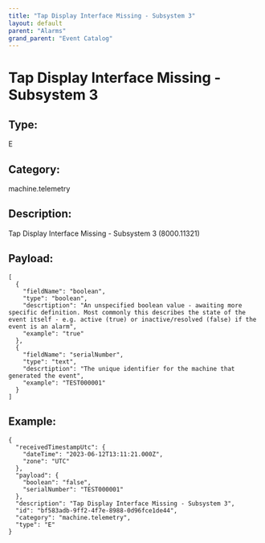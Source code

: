 ```yaml
---
title: "Tap Display Interface Missing - Subsystem 3"
layout: default
parent: "Alarms"
grand_parent: "Event Catalog"
---
```


# Tap Display Interface Missing - Subsystem 3

## Type:

E

## Category:

machine.telemetry

## Description: 

Tap Display Interface Missing - Subsystem 3 (8000.11321)

## Payload:

```
[
  {
    "fieldName": "boolean",
    "type": "boolean",
    "descrtiption": "An unspecified boolean value - awaiting more specific definition. Most commonly this describes the state of the event itself - e.g. active (true) or inactive/resolved (false) if the event is an alarm",
    "example": "true"
  },
  {
    "fieldName": "serialNumber",
    "type": "text",
    "descrtiption": "The unique identifier for the machine that generated the event",
    "example": "TEST000001"
  }
]
```

## Example:

```
{
  "receivedTimestampUtc": {
    "dateTime": "2023-06-12T13:11:21.000Z",
    "zone": "UTC"
  },
  "payload": {
    "boolean": "false",
    "serialNumber": "TEST000001"
  },
  "description": "Tap Display Interface Missing - Subsystem 3",
  "id": "bf583adb-9ff2-4f7e-8988-0d96fce1de44",
  "category": "machine.telemetry",
  "type": "E"
}
```
